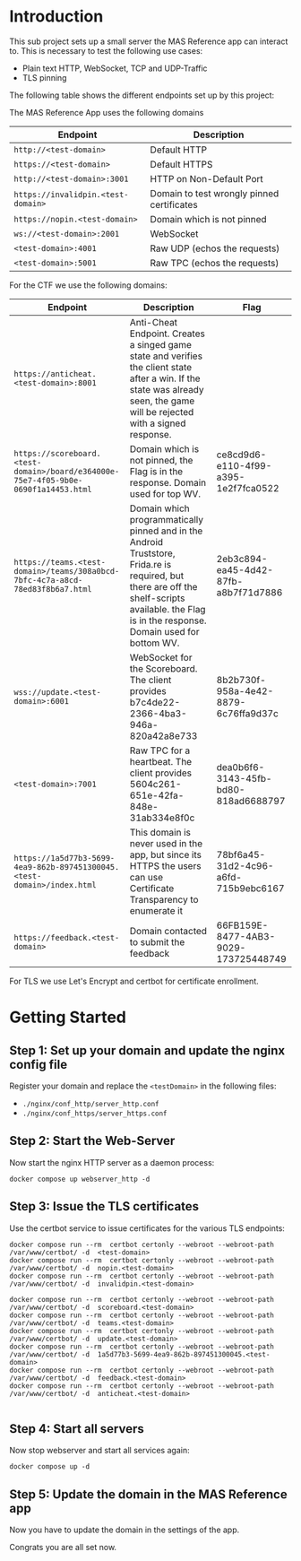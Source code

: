 # Introduction

This sub project sets up a small server the MAS Reference app can interact to. This is necessary to test the following use cases:

- Plain text HTTP, WebSocket, TCP and UDP-Traffic
- TLS pinning

The following table shows the different endpoints set up by this project:

The MAS Reference App uses the following domains

| Endpoint                                    | Description                                 |
| ------------------------------------------- | ------------------------------------------- |
| `http://<test-domain>`                      |  Default HTTP                               |
| `https://<test-domain>`                     |  Default HTTPS                              |
| `http://<test-domain>:3001`                 |  HTTP on Non-Default Port                   |
| `https://invalidpin.<test-domain>`          |  Domain to test wrongly pinned certificates | 
| `https://nopin.<test-domain>`               |  Domain which is not pinned                 | 
| `ws://<test-domain>:2001`                   |  WebSocket                                  |
| `<test-domain>:4001`                        |  Raw UDP (echos the requests)               |
| `<test-domain>:5001`                        |  Raw TPC (echos the requests)               |


For the CTF we use the following domains:

| Endpoint                       | Description                                                    |   Flag | 
| ------------------------------ | -------------------------------------------------------------- | ------- |
| `https://anticheat.<test-domain>:8001`  |  Anti-Cheat Endpoint. Creates a singed game state and verifies the client state after a win. If the  state was already seen, the game will be rejected with a signed response. |  <none> | 
| `https://scoreboard.<test-domain>/board/e364000e-75e7-4f05-9b0e-0690f1a14453.html`   |  Domain which is not pinned, the Flag is in the response. Domain used for top WV.     | ce8cd9d6-e110-4f99-a395-1e2f7fca0522 |
| `https://teams.<test-domain>/teams/308a0bcd-7bfc-4c7a-a8cd-78ed83f8b6a7.html`    |  Domain which programmatically pinned and in the Android Truststore, Frida.re is required, but there are off the shelf-scripts available. the Flag is in the response.   Domain used for bottom WV.        | 2eb3c894-ea45-4d42-87fb-a8b7f71d7886 |
| `wss://update.<test-domain>:6001`  |  WebSocket for the Scoreboard. The client provides b7c4de22-2366-4ba3-946a-820a42a8e733 | 8b2b730f-958a-4e42-8879-6c76ffa9d37c |
| `<test-domain>:7001`         |  Raw TPC for a heartbeat. The client provides 5604c261-651e-42fa-848e-31ab334e8f0c     | dea0b6f6-3143-45fb-bd80-818ad6688797 |
| `https://1a5d77b3-5699-4ea9-862b-897451300045.<test-domain>/index.html`   |  This domain is never used in the app, but since its HTTPS the users can use Certificate Transparency to enumerate it          | 78bf6a45-31d2-4c96-a6fd-715b9ebc6167 |
| `https://feedback.<test-domain>`  | Domain contacted to submit the feedback | 66FB159E-8477-4AB3-9029-173725448749 |




For TLS we use Let's Encrypt and certbot for certificate enrollment.

# Getting Started


## Step 1: Set up your domain and update the nginx config file

Register your domain and replace the `<testDomain>` in the following files:

- `./nginx/conf_http/server_http.conf`
- `./nginx/conf_https/server_https.conf`


## Step 2: Start the Web-Server

Now start the nginx HTTP server as a daemon process:

```
docker compose up webserver_http -d 
```


## Step 3: Issue the TLS certificates

Use the certbot service to issue certificates for the various TLS endpoints:

```
docker compose run --rm  certbot certonly --webroot --webroot-path /var/www/certbot/ -d  <test-domain>
docker compose run --rm  certbot certonly --webroot --webroot-path /var/www/certbot/ -d  nopin.<test-domain>
docker compose run --rm  certbot certonly --webroot --webroot-path /var/www/certbot/ -d  invalidpin.<test-domain>

docker compose run --rm  certbot certonly --webroot --webroot-path /var/www/certbot/ -d  scoreboard.<test-domain>
docker compose run --rm  certbot certonly --webroot --webroot-path /var/www/certbot/ -d  teams.<test-domain>
docker compose run --rm  certbot certonly --webroot --webroot-path /var/www/certbot/ -d  update.<test-domain>
docker compose run --rm  certbot certonly --webroot --webroot-path /var/www/certbot/ -d  1a5d77b3-5699-4ea9-862b-897451300045.<test-domain>
docker compose run --rm  certbot certonly --webroot --webroot-path /var/www/certbot/ -d  feedback.<test-domain>
docker compose run --rm  certbot certonly --webroot --webroot-path /var/www/certbot/ -d  anticheat.<test-domain>


```

## Step 4: Start all servers

Now stop webserver and start all services again:

```
docker compose up -d
```


## Step 5: Update the domain in the MAS Reference app

Now you have to update the domain in the settings of the app. 

Congrats you are all set now. 